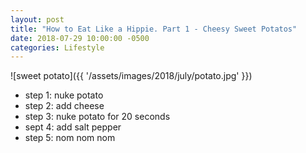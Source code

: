 ```yaml
---
layout: post
title: "How to Eat Like a Hippie. Part 1 - Cheesy Sweet Potatos"
date: 2018-07-29 10:00:00 -0500
categories: Lifestyle
---
```


![sweet potato]({{ '/assets/images/2018/july/potato.jpg' }})

- step 1: nuke potato
- step 2: add cheese
- step 3: nuke potato for 20 seconds
- sept 4: add salt pepper
- step 5: nom nom nom